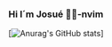 ### Hi I´m Josué 👋🤔-nvim

[![Anurag's GitHub stats](https://github-readme-stats.vercel.app/api?username=JosueRomeroJ)]

<!--
**JosueRomeroJ/JosueRomeroJ** is a ✨ _special_ ✨ repository because its `README.md` (this file) appears on your GitHub profile.

Here are some ideas to get you started:

- 🔭 I’m currently working on ...
- 🌱 I’m currently learning ...
- 👯 I’m looking to collaborate on ...
- 🤔 I’m looking for help with ...
- 💬 Ask me about ...
- 📫 How to reach me: ...
- 😄 Pronouns: ...
- ⚡ Fun fact: ...
-->

